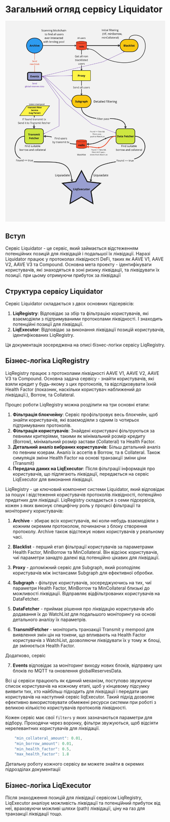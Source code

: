 # Загальний огляд сервісу Liquidator

![LiqRegistry Flow Diagram](../images/serviceFlow.jpg)

## Вступ

Сервіс Liquidator - це сервіс, який займається відстеженням потенційних позицій для ліквідацій і подальшої їх ліквідації. Наразі Liquidator працює у протоколах ліквідності DeFi, таких як AAVE V1, AAVE V2, AAVE V3 та Compound. Основна мета проекту - ідентифікувати користувачів, які знаходяться в зоні ризику ліквідації, та ліквідувати їх позиції. при цьому отримуючи прибуток за ліквідації

## Структура сервісу Liquidator

Сервіс Liquidator складається з двох основних підсервісів:

1. **LiqRegistry**: Відповідає за збір та фільтрацію користувачів, які взаємодіяли з підтримуваними протоколами ліквідності. І знаходить потенційні позиції для ліквідації.
2. **LiqExecutor**: Відповідає за виконання ліквідації позицій користувачів, ідентифікованих LiqRegistry.

Ця документація зосереджена на описі бізнес-логіки сервісу LiqRegistry.

## Бізнес-логіка LiqRegistry

LiqRegistry працює з протоколами ліквідності AAVE V1, AAVE V2, AAVE V3 та Compound. Основна задача сервісу - знайти користувачів, які взяли кредит у будь-якому з цих протоколів, та відслідковувати їхній Health Factor (показник, наскільки користувач наближений до ліквідації.), Borrow, та Collateral.

Процес роботи LiqRegistry можна розділити на три основні етапи:

1. **Фільтрація блокчейну**: Сервіс профільтровує весь блокчейн, щоб знайти користувачів, які взаємодіяли з одним із чотирьох підтримуваних протоколів.
2. **Фільтрація користувачів**: Знайдені користувачі фільтруються за певними критеріями, такими як мінімальний розмір кредиту (Borrow), мінімальний розмір застави (Collateral) та Health Factor.
3. **Детальний аналіз вибраних користувачів**: Більш детальний аналіз по певним юзерам. Аналіз їх ассетів в Borrow, та в Collateral. Також симуляція зміни Health Factor на основі транзакції зміни ціни (Transmit)
4. **Передача даних на LiqExecutor**: Після фільтрації інформація про користувачів, що підлягають ліквідації, передається на сервіс LiqExecutor для виконання ліквідації.

LiqRegistry - це ключовий компонент системи Liquidator, який відповідає за пошук і відстеження користувачів протоколів ліквідності, потенційно придатних для ліквідації. LiqRegistry складається з семи підсервісів, кожен з яких виконує специфічну роль у процесі фільтрації та моніторингу користувачів:

1. **Archive** - збирає всіх користувачів, які коли-небудь взаємодіяли з кожним окремим протоколом, починаючи з блоку створення протоколу. Archive також відстежує нових користувачів у реальному часі.

2. **Blacklist** - перший етап фільтрації користувачів за параметрами Health Factor, MinBorrow та MinCollateral. Він відсіює користувачів, чиї параметри занадто далекі від потенційно цікавих для ліквідації.

3. **Proxy** - допоміжний сервіс для Subgraph, який розподіляє користувачів між інстансами Subgraph для ефективної обробки.

4. **Subgraph** - фільтрує користувачів, зосереджуючись на тих, чиї параметри Health Factor, MinBorrow та MinCollateral близькі до можливості ліквідації. Відправляє відфільтрованих користувачів на DataFetcher.

5. **DataFetcher** - приймає рішення про ліквідацію користувачів або додавання їх до WatchList для подальшого моніторингу на основі детального аналізу їх параметрів.

6. **TransmitFetcher** - моніторить транзакції Transmit у mempool для виявлення змін цін на токени, що впливають на Health Factor користувачів з WatchList, дозволяючи ліквідувати їх у тому ж блоці, де змінюється Health Factor.

Додатково, сервіс

7. **Events** відповідає за моніторинг виходу нових блоків, відправку цих блоків по MQTT та оновлення globalReservesData.

Всі ці сервіси працюють як єдиний механізм, поступово звужуючи список користувачів на кожному етапі, щоб у кінцевому підсумку виявити тих, хто найбільш підходить для ліквідації і передати цих користувачів на наступний сервіс liqExecutor. Такий підхід дозволяє ефективно використовувати обмежені ресурси системи при роботі з великою кількістю користувачів протоколів ліквідності.

Кожен сервіс має свої `filters` у яких зазначаються параметри для відбору. Проходячи через воронку, фільтри звужуються, щоб відсіяти нерелевантних користувачів для ліквідації.

```javascript
    "min_collateral_amount": 0.01,
    "min_borrow_amount": 0.01,
    "min_health_factor": 0.5,
    "max_health_factor": 1.8
```

Детальну роботу кожного сервісу ви можете знайти в окремих підрозділах документації

## Бізнес-логіка LiqExecutor

Після знаходження позицій для ліквідації сервісом LiqRegistry, LiqExecutor аналізує можливість ліквідації та потенційний прибуток від неї, враховуючи можливі шляхи (path) ліквідації, ціну на газ для транзакції ліквідації тощо.


